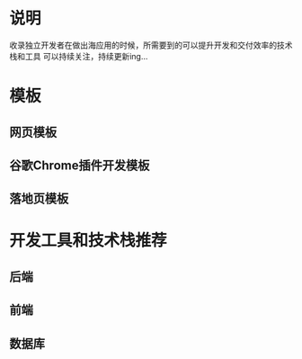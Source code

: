 # 说明
收录独立开发者在做出海应用的时候，所需要到的可以提升开发和交付效率的技术栈和工具
可以持续关注，持续更新ing...

# 模板
## 网页模板



## 谷歌Chrome插件开发模板



## 落地页模板


# 开发工具和技术栈推荐

## 后端



## 前端



## 数据库
